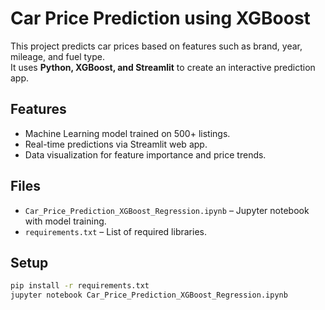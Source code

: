 # Car Price Prediction using XGBoost

This project predicts car prices based on features such as brand, year, mileage, and fuel type.  
It uses **Python, XGBoost, and Streamlit** to create an interactive prediction app.

## Features
- Machine Learning model trained on 500+ listings.
- Real-time predictions via Streamlit web app.
- Data visualization for feature importance and price trends.

## Files
- `Car_Price_Prediction_XGBoost_Regression.ipynb` – Jupyter notebook with model training.
- `requirements.txt` – List of required libraries.

## Setup
```bash
pip install -r requirements.txt
jupyter notebook Car_Price_Prediction_XGBoost_Regression.ipynb
